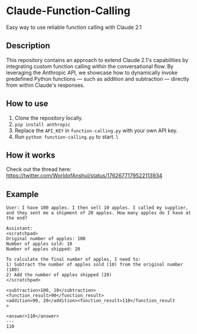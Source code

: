 # Claude-Function-Calling
Easy way to use reliable function calling with Claude 2.1

## Description
This repository contains an approach to extend Claude 2.1's capabilities by integrating custom function calling within the conversational flow. By leveraging the Anthropic API, we showcase how to dynamically invoke predefined Python functions — such as addition and subtraction — directly from within Claude's responses.

## How to use
1. Clone the repository locally.
2. `pip install anthropic`
3. Replace the `API_KEY` in `function-calling.py` with your own API key.
4. Run `python function-calling.py` to start. \

## How it works
Check out the thread here: https://twitter.com/WorldofAnshul/status/1762677179522113934

## Example
```
User: I have 100 apples. I then sell 10 apples. I called my supplier, and they sent me a shipment of 20 apples. How many apples do I have at the end?

Assistant:
<scratchpad>
Original number of apples: 100
Number of apples sold: 10  
Number of apples shipped: 20

To calculate the final number of apples, I need to:
1) Subtract the number of apples sold (10) from the original number (100) 
2) Add the number of apples shipped (20)
</scratchpad>

<subtraction>100, 10</subtraction><function_result>90</function_result>
<addition>90, 20</addition><function_result>110</function_result
>

<answer>110</answer>
---
110
```
